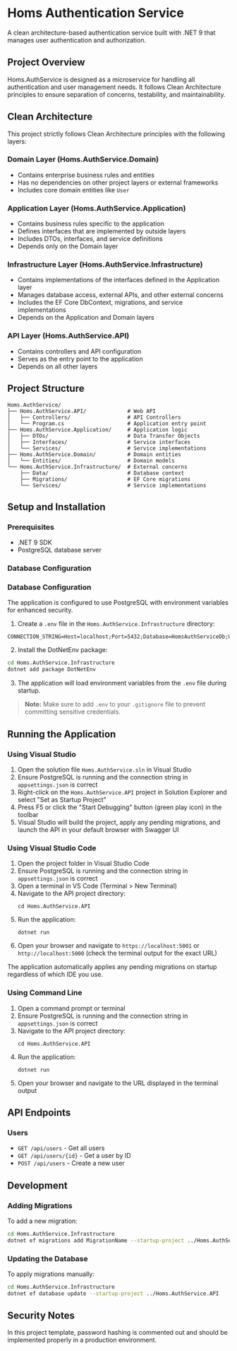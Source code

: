 # Homs Authentication Service

A clean architecture-based authentication service built with .NET 9 that manages user authentication and authorization.

## Project Overview

Homs.AuthService is designed as a microservice for handling all authentication and user management needs. It follows Clean Architecture principles to ensure separation of concerns, testability, and maintainability.

## Clean Architecture

This project strictly follows Clean Architecture principles with the following layers:

### Domain Layer (Homs.AuthService.Domain)

- Contains enterprise business rules and entities
- Has no dependencies on other project layers or external frameworks
- Includes core domain entities like `User`

### Application Layer (Homs.AuthService.Application)

- Contains business rules specific to the application
- Defines interfaces that are implemented by outside layers
- Includes DTOs, interfaces, and service definitions
- Depends only on the Domain layer

### Infrastructure Layer (Homs.AuthService.Infrastructure)

- Contains implementations of the interfaces defined in the Application layer
- Manages database access, external APIs, and other external concerns
- Includes the EF Core DbContext, migrations, and service implementations
- Depends on the Application and Domain layers

### API Layer (Homs.AuthService.API)

- Contains controllers and API configuration
- Serves as the entry point to the application
- Depends on all other layers

## Project Structure

```
Homs.AuthService/
├── Homs.AuthService.API/             # Web API
│   ├── Controllers/                  # API Controllers
│   └── Program.cs                    # Application entry point
├── Homs.AuthService.Application/     # Application logic
│   ├── DTOs/                         # Data Transfer Objects
│   ├── Interfaces/                   # Service interfaces
│   └── Services/                     # Service implementations
├── Homs.AuthService.Domain/          # Domain entities
│   └── Entities/                     # Domain models
└── Homs.AuthService.Infrastructure/  # External concerns
    ├── Data/                         # Database context
    ├── Migrations/                   # EF Core migrations
    └── Services/                     # Service implementations
```

## Setup and Installation

### Prerequisites

- .NET 9 SDK
- PostgreSQL database server

### Database Configuration
### Database Configuration

The application is configured to use PostgreSQL with environment variables for enhanced security.

1. Create a `.env` file in the `Homs.AuthService.Infrastructure` directory:

```
CONNECTION_STRING=Host=localhost;Port=5432;Database=HomsAuthServiceDb;Username=postgres;Password=yourpassword
```

2. Install the DotNetEnv package:

```bash
cd Homs.AuthService.Infrastructure
dotnet add package DotNetEnv
```

3. The application will load environment variables from the `.env` file during startup.

> **Note:** Make sure to add `.env` to your `.gitignore` file to prevent committing sensitive credentials.

## Running the Application

### Using Visual Studio

1. Open the solution file `Homs.AuthService.sln` in Visual Studio
2. Ensure PostgreSQL is running and the connection string in `appsettings.json` is correct
3. Right-click on the `Homs.AuthService.API` project in Solution Explorer and select "Set as Startup Project"
4. Press F5 or click the "Start Debugging" button (green play icon) in the toolbar
5. Visual Studio will build the project, apply any pending migrations, and launch the API in your default browser with Swagger UI

### Using Visual Studio Code

1. Open the project folder in Visual Studio Code
2. Ensure PostgreSQL is running and the connection string in `appsettings.json` is correct
3. Open a terminal in VS Code (Terminal > New Terminal)
4. Navigate to the API project directory:
   ```
   cd Homs.AuthService.API
   ```
5. Run the application:
   ```
   dotnet run
   ```
6. Open your browser and navigate to `https://localhost:5001` or `http://localhost:5000` (check the terminal output for the exact URL)

The application automatically applies any pending migrations on startup regardless of which IDE you use.

### Using Command Line

1. Open a command prompt or terminal
2. Ensure PostgreSQL is running and the connection string in `appsettings.json` is correct
3. Navigate to the API project directory:
   ```
   cd Homs.AuthService.API
   ```
4. Run the application:
   ```
   dotnet run
   ```
5. Open your browser and navigate to the URL displayed in the terminal output

## API Endpoints

### Users

- `GET /api/users` - Get all users
- `GET /api/users/{id}` - Get a user by ID
- `POST /api/users` - Create a new user

## Development

### Adding Migrations

To add a new migration:

```bash
cd Homs.AuthService.Infrastructure
dotnet ef migrations add MigrationName --startup-project ../Homs.AuthService.API
```

### Updating the Database

To apply migrations manually:

```bash
cd Homs.AuthService.Infrastructure
dotnet ef database update --startup-project ../Homs.AuthService.API
```

## Security Notes

In this project template, password hashing is commented out and should be implemented properly in a production environment.